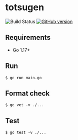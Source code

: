 # totsugen

![Build Status](https://github.com/gotoeveryone/totsugen/workflows/Build/badge.svg)
[![GitHub version](https://badge.fury.io/gh/gotoeveryone%2Ftotsugen.svg)](https://badge.fury.io/gh/gotoeveryone%2Ftotsugen)

## Requirements

- Go 1.17+

## Run

```console
$ go run main.go
```

## Format check

```console
$ go vet -v ./...
```

## Test

```console
$ go test -v ./...
```
